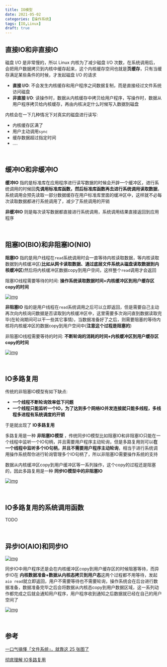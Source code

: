 ```yaml
---
title: IO模型
date: 2021-05-02
categories: [操作系统]
tags: [IO,Linux]
draft: true
---
```


## 直接IO和非直接IO

磁盘 I/O 是非常慢的，所以 Linux 内核为了减少磁盘 I/O 次数，在系统调用后，会把用户数据拷贝到内核中缓存起来，这个内核缓存空间也就是**页缓存**，只有当缓存满足某些条件的时候，才发起磁盘 I/O 的请求

- **直接 I/O**: 不会发生内核缓存和用户程序之间数据复制，而是直接经过文件系统访问磁盘
- **非直接 I/O**: 读操作时，数据从内核缓存中拷贝给用户程序，写操作时，数据从用户程序拷贝给内核缓存，再由内核决定什么时候写入数据到磁盘

内核会在一下几种情况下对真实的磁盘进行读写:

- 内核缓存区满了
- 用户主动调用`sync`
- 缓存数据超过指定时间
- ....

​    

## 缓冲IO和非缓冲IO

**缓冲IO** 指的是标准库在应用程序进行读写数据的时候会开辟一个缓冲区，进行系统调用的时候回**先调用标准库函数，然后标准库函数再去进行系统调用读取数据**，系统调用会预先读取一部分数据缓存在用户标准库里面的缓冲区中，这样就不必每次读取数据都进行系统调用了，减少了系统调用的开销

**非缓冲IO** 则是每次读写数据都直接进行系统调用，系统调用结果直接返回到应用程序

​    

## 阻塞IO(BIO)和非阻塞IO(NIO)

**阻塞IO** 指的是用户线程在`read`系统调用时会一直等待内核读取数据，等内核读取数据到内核缓冲区(**比如从网卡读取数据、通过底层文件系统从磁盘读取数据到内核缓冲区**)然后将内核缓冲区数据copy到用户空间，这样整个`read`调用才会返回

阻塞IO线程需要等待的时间: **操作系统读取数据时间+内核缓冲区到用户缓存区copy的时间**

[![img](https://raw.githubusercontent.com/biningo/cdn/master/2021-04/BIO.png)](https://raw.githubusercontent.com/biningo/cdn/master/2021-04/BIO.png)

**非阻塞IO** 指的是用户线程在`read`系统调用之后可以立即返回，但是需要自己主动再次向内核询问数据是否读取到内核缓冲区中，这里需要多次询问直到数据读取完毕(在轮询期间可以干一些其它事情)，当数据准备好了之后，则需要阻塞的等待内核将内核缓冲区的数据copy到用户空间中(**注意这个过程是阻塞的**)

非阻塞IO线程需要等待的时间: **不断轮询的消耗的时间+内核缓冲区到用户缓存区copy的时间**

[![img](https://raw.githubusercontent.com/biningo/cdn/master/2021-04/NIO.png)](https://raw.githubusercontent.com/biningo/cdn/master/2021-04/NIO.png)

​    

## IO多路复用

传统的非阻塞IO模型有如下缺点:

- **一个线程不断轮询效率低下问题**
- **一个线程只能监听一个IO，为了达到多个网络IO并发连接就只能多线程，多线程多进程有系统调度的开销**

于是就出现了 **IO多路复用**

多路复用是一种 **非阻塞IO模型** ，传统同步IO模型比如阻塞IO和非阻塞IO只能在一个线程中监听一个IO句柄，并且需要用户程序主动轮询，但是多路复用则可以**在一个线程中监听多个IO句柄，并且不需要用户程序主动轮询**，相当于进行系统调用操作系统帮你进行轮询管理多个IO句柄了，所以非阻塞IO需要操作系统的支持

数据从内核缓冲区copy到用户缓冲区等一系列操作，这个copy的过程还是阻塞的，因此多路复用是一种 **同步IO模型中的非阻塞IO**

[![img](https://raw.githubusercontent.com/biningo/cdn/master/2021-04/MIO.png)](https://raw.githubusercontent.com/biningo/cdn/master/2021-04/MIO.png)

​    

## IO多路复用的系统调用函数

TODO

​    

## 异步IO(AIO)和同步IO

[![img](https://raw.githubusercontent.com/biningo/cdn/master/2021-04/io.png)](https://raw.githubusercontent.com/biningo/cdn/master/2021-04/io.png)

同步IO中用户程序还是会在内核缓冲区copy到用户缓存区的时候阻塞等待，而异步IO在 **内核数据准备+数据从内核态拷贝到用户态**这两个过程都不用等待，发起`aio read`就立即返回，用户不需要等待也不需要轮询，操作系统会在后台进行数据准备，数据准备完毕之后会将数据从内核态copy到用户数据区域，这一系列动作都完成之后就会通知用户程序，用户程序收到通知之后数据就已经在自己的用户空间了

[![img](https://raw.githubusercontent.com/biningo/cdn/master/2021-04/AIO.png)](https://raw.githubusercontent.com/biningo/cdn/master/2021-04/AIO.png)

​    

## 参考

[一口气搞懂「文件系统」，就靠这 25 张图了](https://mp.weixin.qq.com/s/qJdoXTv_XS_4ts9YuzMNIw)

[彻底理解 IO多路复用](https://juejin.cn/post/6844904200141438984)